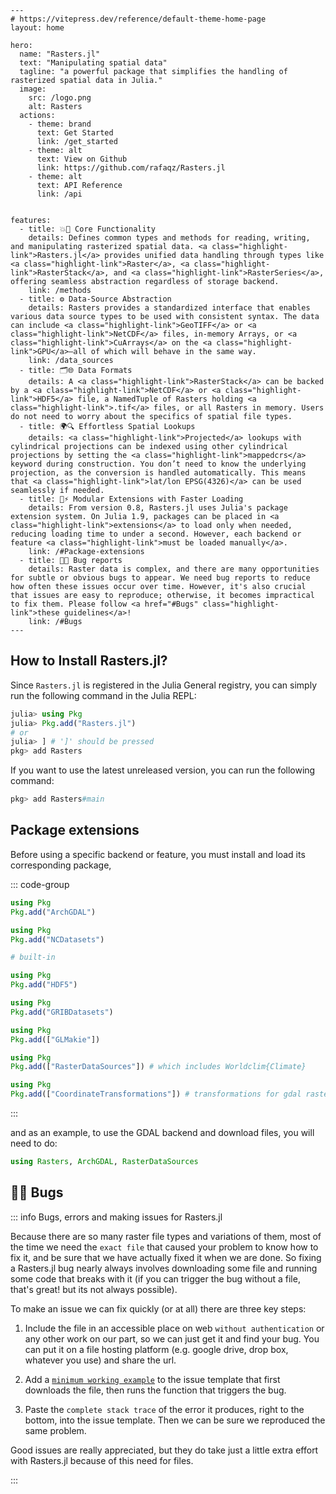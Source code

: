 ```@raw html
---
# https://vitepress.dev/reference/default-theme-home-page
layout: home

hero:
  name: "Rasters.jl"
  text: "Manipulating spatial data"
  tagline: "a powerful package that simplifies the handling of rasterized spatial data in Julia."
  image:
    src: /logo.png
    alt: Rasters
  actions:
    - theme: brand
      text: Get Started
      link: /get_started
    - theme: alt
      text: View on Github
      link: https://github.com/rafaqz/Rasters.jl
    - theme: alt
      text: API Reference
      link: /api
      

features:
  - title: 💥💠 Core Functionality
    details: Defines common types and methods for reading, writing, and manipulating rasterized spatial data. <a class="highlight-link">Rasters.jl</a> provides unified data handling through types like <a class="highlight-link">Raster</a>, <a class="highlight-link">RasterStack</a>, and <a class="highlight-link">RasterSeries</a>, offering seamless abstraction regardless of storage backend.
    link: /methods
  - title: ⚙️ Data-Source Abstraction
    details: Rasters provides a standardized interface that enables various data source types to be used with consistent syntax. The data can include <a class="highlight-link">GeoTIFF</a> or <a class="highlight-link">NetCDF</a> files, in-memory Arrays, or <a class="highlight-link">CuArrays</a> on the <a class="highlight-link">GPU</a>—all of which will behave in the same way.
    link: /data_sources
  - title: 🗂️🌐 Data Formats
    details: A <a class="highlight-link">RasterStack</a> can be backed by a <a class="highlight-link">NetCDF</a> or <a class="highlight-link">HDF5</a> file, a NamedTuple of Rasters holding <a class="highlight-link">.tif</a> files, or all Rasters in memory. Users do not need to worry about the specifics of spatial file types.
  - title: 🌍🔍 Effortless Spatial Lookups
    details: <a class="highlight-link">Projected</a> lookups with cylindrical projections can be indexed using other cylindrical projections by setting the <a class="highlight-link">mappedcrs</a> keyword during construction. You don’t need to know the underlying projection, as the conversion is handled automatically. This means that <a class="highlight-link">lat/lon EPSG(4326)</a> can be used seamlessly if needed.
  - title: 🧩⚡ Modular Extensions with Faster Loading
    details: From version 0.8, Rasters.jl uses Julia's package extension system. On Julia 1.9, packages can be placed in <a class="highlight-link">extensions</a> to load only when needed, reducing loading time to under a second. However, each backend or feature <a class="highlight-link">must be loaded manually</a>.
    link: /#Package-extensions
  - title: 🐞📌 Bug reports
    details: Raster data is complex, and there are many opportunities for subtle or obvious bugs to appear. We need bug reports to reduce how often these issues occur over time. However, it's also crucial that issues are easy to reproduce; otherwise, it becomes impractical to fix them. Please follow <a href="#Bugs" class="highlight-link">these guidelines</a>!
    link: /#Bugs
---
```

## How to Install Rasters.jl?

Since `Rasters.jl` is registered in the Julia General registry, you can simply run the following
command in the Julia REPL:

```julia
julia> using Pkg
julia> Pkg.add("Rasters.jl")
# or
julia> ] # ']' should be pressed
pkg> add Rasters
```

If you want to use the latest unreleased version, you can run the following command:

```julia
pkg> add Rasters#main
```


## Package extensions

Before using a specific backend or feature, you must install and load its corresponding package,

::: code-group

```julia [ gdal ]
using Pkg
Pkg.add("ArchGDAL")
```

```julia [ netcdf ]
using Pkg
Pkg.add("NCDatasets")
```

```julia [ grd ]
# built-in
```

```julia [ smap ]
using Pkg
Pkg.add("HDF5")
```

```julia [ grib ]
using Pkg
Pkg.add("GRIBDatasets")
```

```julia [ Makie plots ]
using Pkg
Pkg.add(["GLMakie"])
```

```julia [ Data downloads ]
using Pkg
Pkg.add(["RasterDataSources"]) # which includes Worldclim{Climate}
```

```julia [ Coordinate transforms ]
using Pkg
Pkg.add(["CoordinateTransformations"]) # transformations for gdal rasters
```

:::


and as an example, to use the GDAL backend and download files, you will need to do:

```julia
using Rasters, ArchGDAL, RasterDataSources
```  
  

## 🐞📌  Bugs

::: info Bugs, errors and making issues for Rasters.jl

Because there are so many raster file types and variations of them, most of the time we need the `exact file` that caused your problem to know how to fix it, and be sure that we have actually fixed it when we are done. So fixing a Rasters.jl bug nearly always involves downloading some file and running some code that breaks with it (if you can trigger the bug without a file, that's great! but its not always possible).

To make an issue we can fix quickly (or at all) there are three key steps:
1. Include the file in an accessible place on web `without authentication` or any other work on our part, so we can just get it and find your bug. You can put it on a file hosting platform (e.g. google drive, drop box, whatever you use) and share the url.
  
2. Add a [`minimum working example`](https://discourse.julialang.org/t/please-read-make-it-easier-to-help-you/14757) to the issue template that first downloads the file, then runs the function that triggers the bug.
  
3. Paste the `complete stack trace` of the error it produces, right to the bottom, into the issue template. Then we can be sure we reproduced the same problem.
  

Good issues are really appreciated, but they do take just a little extra effort with Rasters.jl because of this need for files.

:::